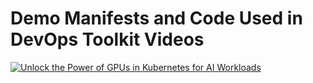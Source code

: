 # Demo Manifests and Code Used in DevOps Toolkit Videos

[![Unlock the Power of GPUs in Kubernetes for AI Workloads](https://img.youtube.com/vi/zuRKdveFuZ4/0.jpg)](https://youtu.be/zuRKdveFuZ4)